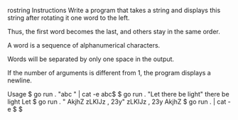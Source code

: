 rostring
Instructions
Write a program that takes a string and displays this string after rotating it one word to the left.

Thus, the first word becomes the last, and others stay in the same order.

A word is a sequence of alphanumerical characters.

Words will be separated by only one space in the output.

If the number of arguments is different from 1, the program displays a newline.

Usage
$ go run . "abc   " | cat -e
abc$
$ go run . "Let there     be light"
there be light Let
$ go run . "     AkjhZ zLKIJz , 23y"
zLKIJz , 23y AkjhZ
$ go run . | cat -e
$
$